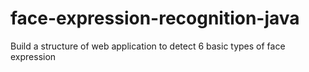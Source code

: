 # face-expression-recognition-java
Build a structure of web application to detect 6 basic types of face expression
